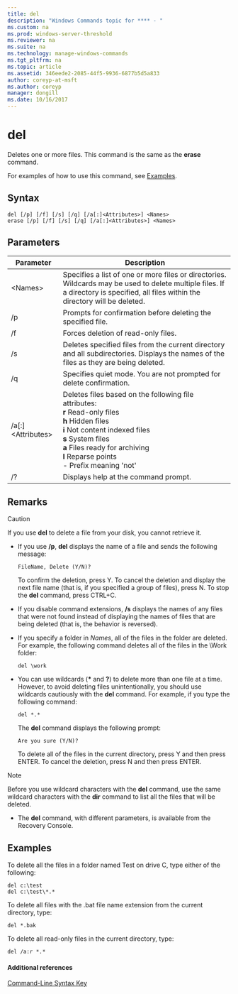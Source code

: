 ```yaml
---
title: del
description: "Windows Commands topic for **** - "
ms.custom: na
ms.prod: windows-server-threshold
ms.reviewer: na
ms.suite: na
ms.technology: manage-windows-commands
ms.tgt_pltfrm: na
ms.topic: article
ms.assetid: 346eede2-2085-44f5-9936-6877b5d5a833
author: coreyp-at-msft
ms.author: coreyp
manager: dongill
ms.date: 10/16/2017
---
```


# del



Deletes one or more files. This command is the same as the **erase** command.

For examples of how to use this command, see [Examples](#BKMK_examples).

## Syntax

```
del [/p] [/f] [/s] [/q] [/a[:]<Attributes>] <Names>
erase [/p] [/f] [/s] [/q] [/a[:]<Attributes>] <Names>
```

## Parameters

|Parameter|Description|
|---------|-----------|
|\<Names>|Specifies a list of one or more files or directories. Wildcards may be used to delete multiple files. If a directory is specified, all files within the directory will be deleted.|
|/p|Prompts for confirmation before deleting the specified file.|
|/f|Forces deletion of read-only files.|
|/s|Deletes specified files from the current directory and all subdirectories. Displays the names of the files as they are being deleted.|
|/q|Specifies quiet mode. You are not prompted for delete confirmation.|
|/a[:]\<Attributes>|Deletes files based on the following file attributes:</br>**r** Read-only files</br>**h** Hidden files</br>**i** Not content indexed files</br>**s** System files</br>**a** Files ready for archiving</br>**l** Reparse points</br>-  Prefix meaning 'not'|
|/?|Displays help at the command prompt.|

## Remarks

> [!CAUTION]
> If you use **del** to delete a file from your disk, you cannot retrieve it.
-   If you use **/p**, **del** displays the name of a file and sends the following message:

    `FileName, Delete (Y/N)?`

    To confirm the deletion, press Y. To cancel the deletion and display the next file name (that is, if you specified a group of files), press N. To stop the **del** command, press CTRL+C.
-   If you disable command extensions, **/s** displays the names of any files that were not found instead of displaying the names of files that are being deleted (that is, the behavior is reversed).
-   If you specify a folder in *Names*, all of the files in the folder are deleted. For example, the following command deletes all of the files in the \Work folder:  
    ```
    del \work
    ```  
-   You can use wildcards (**&#42;** and **?**) to delete more than one file at a time. However, to avoid deleting files unintentionally, you should use wildcards cautiously with the **del** command. For example, if you type the following command:  
    ```
    del *.*
    ```  
    The **del** command displays the following prompt:

    `Are you sure (Y/N)?`

    To delete all of the files in the current directory, press Y and then press ENTER. To cancel the deletion, press N and then press ENTER.

> [!NOTE]
> Before you use wildcard characters with the **del** command, use the same wildcard characters with the **dir** command to list all the files that will be deleted.
-   The **del** command, with different parameters, is available from the Recovery Console.

## <a name="BKMK_examples"></a>Examples

To delete all the files in a folder named Test on drive C, type either of the following:
```
del c:\test
del c:\test\*.*
```
To delete all files with the .bat file name extension from the current directory, type:
```
del *.bak
```
To delete all read-only files in the current directory, type:
```
del /a:r *.*
```

#### Additional references

[Command-Line Syntax Key](command-line-syntax-key.md)